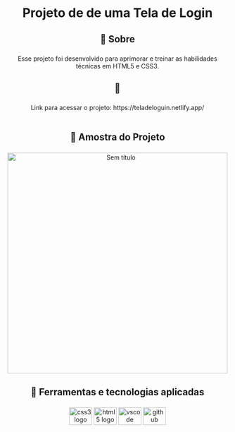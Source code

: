 <h1 align="center">Projeto de de uma Tela de Login</h1>

###

<h2 align="center">🎯 Sobre</h2>

###

<p align="center">Esse projeto foi desenvolvido para aprimorar e treinar as habilidades técnicas em HTML5 e CSS3.</p>

###

<h2 align="center">🔗</h2>

###

<p align="center">Link para acessar o projeto: https://teladeloguin.netlify.app/<br><br></p>

###

<h2 align="center">📃 Amostra do Projeto</h2>

###

<div align="center">
  <img height="500" src="https://iili.io/r9YQS4.png" alt="Sem título" border="0">
</div>

###

<h2 align="center">🚀 Ferramentas e tecnologias aplicadas</h2>

###

<div align="center">
  <img src="https://cdn.jsdelivr.net/gh/devicons/devicon/icons/css3/css3-original.svg" height="40" width="52" alt="css3 logo"  />
  <img src="https://cdn.jsdelivr.net/gh/devicons/devicon/icons/html5/html5-original.svg" height="40" width="52" alt="html5 logo"  />
  <img src="https://cdn.jsdelivr.net/gh/devicons/devicon/icons/vscode/vscode-original.svg" height="40" width="52" alt="vscode logo"  />
  <img src="https://cdn.jsdelivr.net/gh/devicons/devicon/icons/github/github-original.svg" height="40" width="52" alt="github logo"  />
</div>

###
